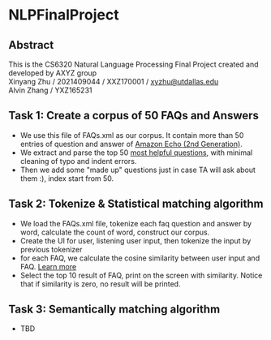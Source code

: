 # NLPFinalProject

## Abstract
This is the CS6320 Natural Language Processing Final Project created and developed by AXYZ group <br />
Xinyang Zhu / 2021409044 / XXZ170001 / xyzhu@utdallas.edu <br />
Alvin Zhang / YXZ165231 <br />

## Task 1: Create a corpus of 50 FAQs and Answers
- We use this file of FAQs.xml as our corpus. It contain more than 50 entries of question and answer of [Amazon Echo (2nd
Generation)](https://www.amazon.com/dp/B06XXM5BPP). <br />
- We extract and parse the top 50 [most helpful questions](https://www.amazon.com/ask/questions/asin/B06XXM5BPP), with
minimal cleaning of typo and indent errors.
- Then we add some "made up" questions just in case TA will ask about them :), index start from 50.

## Task 2: Tokenize & Statistical matching algorithm
- We load the FAQs.xml file, tokenize each faq question and answer by word, calculate the count of word, construct
our corpus.
- Create the UI for user, listening user input, then tokenize the input by previous tokenizer
- for each FAQ, we calculate the cosine similarity between user input and FAQ.
[Learn more](https://en.wikipedia.org/wiki/Cosine_similarity)
- Select the top 10 result of FAQ, print on the screen with similarity.
Notice that if similarity is zero, no result will be printed.

## Task 3: Semantically matching algorithm
- TBD